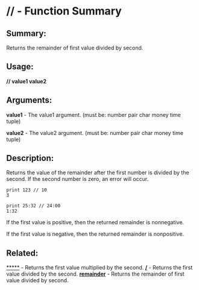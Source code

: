 # // - Function Summary

## Summary:

Returns the remainder of first value divided by second.

## Usage:

**// value1 value2**

## Arguments:

**value1** - The value1 argument. (must be: number pair char money time tuple)

**value2** - The value2 argument. (must be: number pair char money time tuple)

## Description:

Returns the value of the remainder after the first number is divided by the second. If the second number is zero, an error will occur.

```
print 123 // 10
3
```

```
print 25:32 // 24:00
1:32
```

If the first value is positive, then the returned remainder is nonnegative.

If the first value is negative, then the returned remainder is nonpositive.

## Related:

[*****](http://www.rebol.com/docs/words/wm.html) - Returns the first value multiplied by the second.
[**/**](http://www.rebol.com/docs/words/wd.html) - Returns the first value divided by the second.
[**remainder**](http://www.rebol.com/docs/words/wremainder.html) - Returns the remainder of first value divided by second.